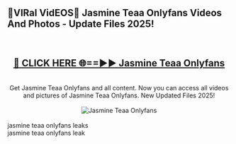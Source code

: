 <h2>🔴VIRal VidEOS🔴 Jasmine Teaa Onlyfans Videos And Photos - Update Files 2025!</h2>
<br>
<div align="center">
<h2><a href="https://virallinks.top/odZfE0" rel="nofollow">🔴 CLICK HERE 🌐==►► Jasmine Teaa Onlyfans</a></h2>
<br>
Get Jasmine Teaa Onlyfans and all content. Now you can access all videos and pictures of Jasmine Teaa Onlyfans. New Updated Files 2025!
<br>
<br>
<a href="https://virallinks.top/odZfE0" rel="nofollow" data-target="animated-image.originalLink"><img src="https://i.imgur.com/dJHk4Zq.gif)" alt="Jasmine Teaa Onlyfans" style="max-width: 100%; display: inline-block;" data-target="animated-image.originalImage"></a>
</div>
<br>
jasmine teaa onlyfans leaks<br>
jasmine teaa onlyfans leak